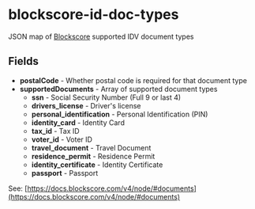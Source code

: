 # blockscore-id-doc-types

JSON map of [Blockscore](https://docs.blockscore.com) supported IDV document types

## Fields

* **postalCode** - Whether postal code is required for that document type
* **supportedDocuments** - Array of supported document types
  * **ssn** -	Social Security Number (Full 9 or last 4)
  * **drivers_license** - Driver's license
  * **personal_identification** - Personal Identification (PIN)
  * **identity_card** -	Identity Card
  * **tax_id** - Tax ID
  * **voter_id** - Voter ID
  * **travel_document** -	Travel Document
  * **residence_permit** - Residence Permit
  * **identity_certificate** - Identity Certificate
  * **passport** - Passport

See: [https://docs.blockscore.com/v4/node/#documents](https://docs.blockscore.com/v4/node/#documents)
